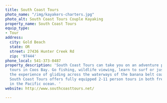 ```yaml
---
title: South Coast Tours
photo_name: "/img/kayakers-charters.jpg"
photo_alt: South Coast Tours Couple Kayaking
property_name: South Coast Tours
equip_type:
- Tour
address:
  city: Gold Beach
  state: OR
  street: 27436 Hunter Creek Rd
  zip: '97444'
phone_local: 541-373-0487
property_description: 'South Coast Tours can take you on an adventure paddle paddle
  tours in Coos Bay. Go fishing, wildlife viewing, learn to surf or just simply enjoy
  the experience of gliding across the waterways of the banana belt coast of Oregon.
  South Coast Tours offers fully equipped 2-11 person tours in both freshwater and
  in the Pacific ocean. '
website: http://www.southcoasttours.net/

---
```

